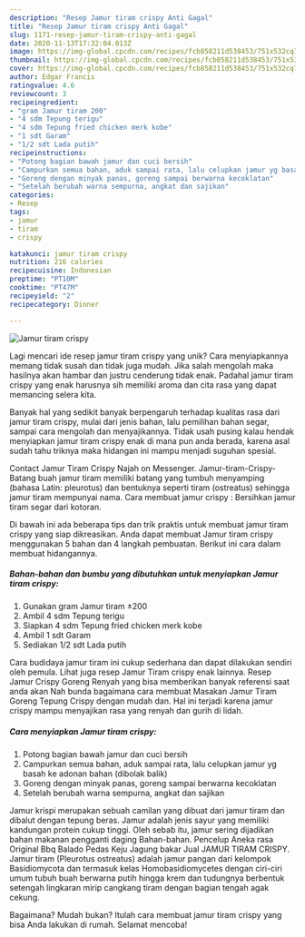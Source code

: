 ```yaml
---
description: "Resep Jamur tiram crispy Anti Gagal"
title: "Resep Jamur tiram crispy Anti Gagal"
slug: 1171-resep-jamur-tiram-crispy-anti-gagal
date: 2020-11-13T17:32:04.013Z
image: https://img-global.cpcdn.com/recipes/fcb858211d538453/751x532cq70/jamur-tiram-crispy-foto-resep-utama.jpg
thumbnail: https://img-global.cpcdn.com/recipes/fcb858211d538453/751x532cq70/jamur-tiram-crispy-foto-resep-utama.jpg
cover: https://img-global.cpcdn.com/recipes/fcb858211d538453/751x532cq70/jamur-tiram-crispy-foto-resep-utama.jpg
author: Edgar Francis
ratingvalue: 4.6
reviewcount: 3
recipeingredient:
- "gram Jamur tiram 200"
- "4 sdm Tepung terigu"
- "4 sdm Tepung fried chicken merk kobe"
- "1 sdt Garam"
- "1/2 sdt Lada putih"
recipeinstructions:
- "Potong bagian bawah jamur dan cuci bersih"
- "Campurkan semua bahan, aduk sampai rata, lalu celupkan jamur yg basah ke adonan bahan (dibolak balik)"
- "Goreng dengan minyak panas, goreng sampai berwarna kecoklatan"
- "Setelah berubah warna sempurna, angkat dan sajikan"
categories:
- Resep
tags:
- jamur
- tiram
- crispy

katakunci: jamur tiram crispy 
nutrition: 216 calories
recipecuisine: Indonesian
preptime: "PT10M"
cooktime: "PT47M"
recipeyield: "2"
recipecategory: Dinner

---
```



![Jamur tiram crispy](https://img-global.cpcdn.com/recipes/fcb858211d538453/751x532cq70/jamur-tiram-crispy-foto-resep-utama.jpg)

Lagi mencari ide resep jamur tiram crispy yang unik? Cara menyiapkannya memang tidak susah dan tidak juga mudah. Jika salah mengolah maka hasilnya akan hambar dan justru cenderung tidak enak. Padahal jamur tiram crispy yang enak harusnya sih memiliki aroma dan cita rasa yang dapat memancing selera kita.

Banyak hal yang sedikit banyak berpengaruh terhadap kualitas rasa dari jamur tiram crispy, mulai dari jenis bahan, lalu pemilihan bahan segar, sampai cara mengolah dan menyajikannya. Tidak usah pusing kalau hendak menyiapkan jamur tiram crispy enak di mana pun anda berada, karena asal sudah tahu triknya maka hidangan ini mampu menjadi suguhan spesial.

Contact Jamur Tiram Crispy Najah on Messenger. Jamur-tiram-Crispy-Batang buah jamur tiram memiliki batang yang tumbuh menyamping (bahasa Latin: pleurotus) dan bentuknya seperti tiram (ostreatus) sehingga jamur tiram mempunyai nama. Cara membuat jamur crispy : Bersihkan jamur tiram segar dari kotoran.


Di bawah ini ada beberapa tips dan trik praktis untuk membuat jamur tiram crispy yang siap dikreasikan. Anda dapat membuat Jamur tiram crispy menggunakan 5 bahan dan 4 langkah pembuatan. Berikut ini cara dalam membuat hidangannya.

<!--inarticleads1-->

##### Bahan-bahan dan bumbu yang dibutuhkan untuk menyiapkan Jamur tiram crispy:

1. Gunakan gram Jamur tiram ±200
1. Ambil 4 sdm Tepung terigu
1. Siapkan 4 sdm Tepung fried chicken merk kobe
1. Ambil 1 sdt Garam
1. Sediakan 1/2 sdt Lada putih


Cara budidaya jamur tiram ini cukup sederhana dan dapat dilakukan sendiri oleh pemula. Lihat juga resep Jamur Tiram crispy enak lainnya. Resep Jamur Crispy Goreng Renyah yang bisa memberikan banyak referensi saat anda akan Nah bunda bagaimana cara membuat Masakan Jamur Tiram Goreng Tepung Crispy dengan mudah dan. Hal ini terjadi karena jamur crispy mampu menyajikan rasa yang renyah dan gurih di lidah. 

<!--inarticleads2-->

##### Cara menyiapkan Jamur tiram crispy:

1. Potong bagian bawah jamur dan cuci bersih
1. Campurkan semua bahan, aduk sampai rata, lalu celupkan jamur yg basah ke adonan bahan (dibolak balik)
1. Goreng dengan minyak panas, goreng sampai berwarna kecoklatan
1. Setelah berubah warna sempurna, angkat dan sajikan


Jamur krispi merupakan sebuah camilan yang dibuat dari jamur tiram dan dibalut dengan tepung beras. Jamur adalah jenis sayur yang memiliki kandungan protein cukup tinggi. Oleh sebab itu, jamur sering dijadikan bahan makanan pengganti daging Bahan-bahan. Pencelup Aneka rasa Original Bbq Balado Pedas Keju Jagung bakar Jual JAMUR TIRAM CRISPY. Jamur tiram (Pleurotus ostreatus) adalah jamur pangan dari kelompok Basidiomycota dan termasuk kelas Homobasidiomycetes dengan ciri-ciri umum tubuh buah berwarna putih hingga krem dan tudungnya berbentuk setengah lingkaran mirip cangkang tiram dengan bagian tengah agak cekung. 

Bagaimana? Mudah bukan? Itulah cara membuat jamur tiram crispy yang bisa Anda lakukan di rumah. Selamat mencoba!
